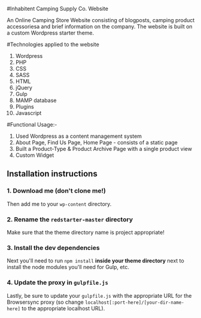 #Inhabitent Camping Supply Co. Website

An Online Camping Store Website consisting of blogposts, camping product accessoriesa and  brief information on the company. The website is built on a custom Wordpress starter theme. 

#Technologies applied to the website 

1. Wordpress
2. PHP
3. CSS
4. SASS
5. HTML
6. jQuery
7. Gulp 
8. MAMP database
9. Plugins
10. Javascript

#Functional Usage:- 

1. Used Wordpress as a content management system
2. About Page, Find Us Page, Home Page - consists of a static page
3. Built a Product-Type & Product Archive Page with a single product view
4. Custom Widget


## Installation instructions

### 1. Download me (don't clone me!)

Then add me to your `wp-content` directory.

### 2. Rename the `redstarter-master` directory

Make sure that the theme directory name is project appropriate!

### 3. Install the dev dependencies

Next you'll need to run `npm install` **inside your theme directory** next to install the node modules you'll need for Gulp, etc.

### 4. Update the proxy in `gulpfile.js`

Lastly, be sure to update your `gulpfile.js` with the appropriate URL for the Browsersync proxy (so change `localhost[:port-here]/[your-dir-name-here]` to the appropriate localhost URL).
